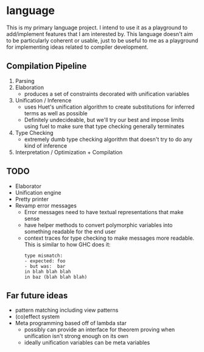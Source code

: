 # language

This is my primary language project. I intend to use it as a playground to
add/implement features that I am interested by. This language doesn't aim to be
particularly coherent or usable, just to be useful to me as a playground for
implementing ideas related to compiler development.

## Compilation Pipeline
1. Parsing
2. Elaboration
   - produces a set of constraints decorated with unification variables
3. Unification / Inference
   - uses Huet's unification algorithm to create substitutions for inferred terms
    as well as possible
   - Definitely undecideable, but we'll try our best and impose limits using
    fuel to make sure that type checking generally terminates
4. Type Checking
   - extremely dumb type checking algorithm that doesn't try to do any kind of
    inference
5. Interpretation / Optimization + Compilation

## TODO
- Elaborator
- Unification engine
- Pretty printer
- Revamp error messages
  - Error messages need to have textual representations that make sense
  - have helper methods to convert polymorphic variables into something readable
    for the end user
  - context traces for type checking to make messages more readable. This is
    similar to how GHC does it:
    ```
    type mismatch:
    - expected: foo
    - but was:  bar
    in blah blah blah
    in baz (blah blah blah)
    ```

## Far future ideas
- pattern matching including view patterns
- (co)effect system
- Meta programming based off of lambda star
  - possibly can provide an interface for theorem proving when unification isn't
    strong enough on its own
  - ideally unification variables can be meta variables
